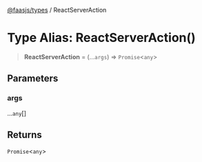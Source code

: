 [@faasjs/types](../README.md) / ReactServerAction

# Type Alias: ReactServerAction()

> **ReactServerAction** = (...`args`) => `Promise`\<`any`\>

## Parameters

### args

...`any`[]

## Returns

`Promise`\<`any`\>
